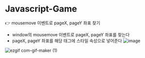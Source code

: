 # Javascript-Game

👉 mousemove 이벤트로 pageX, pageY 좌표 찾기
  - window의 mousemove 이벤트로 pageX, pageY 좌표를 찾는다
  - pageX, pageY 좌표를 해당 태그에 스타일 속성으로 넣어준다
![image](https://user-images.githubusercontent.com/82692118/124777795-6ac1f680-df7b-11eb-8555-e1b955be4474.png)

![ezgif com-gif-maker (1)](https://user-images.githubusercontent.com/82692118/124897769-9398c900-e019-11eb-8cc4-a268787b13f3.gif)
